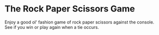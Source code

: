 # The Rock Paper Scissors Game

Enjoy a good ol' fashion game of rock paper scissors against 
the console. See if you win or play again when a tie occurs. 
